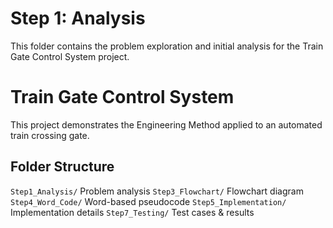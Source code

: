 # Step 1: Analysis
This folder contains the problem exploration and initial analysis for the Train Gate Control System project.
# Train Gate Control System

This project demonstrates the Engineering Method applied to an automated train crossing gate.

## Folder Structure
 `Step1_Analysis/` Problem analysis
`Step3_Flowchart/`  Flowchart diagram
 `Step4_Word_Code/`  Word-based pseudocode
`Step5_Implementation/`  Implementation details
`Step7_Testing/`  Test cases & results
